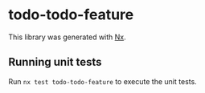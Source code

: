 # todo-todo-feature

This library was generated with [Nx](https://nx.dev).

## Running unit tests

Run `nx test todo-todo-feature` to execute the unit tests.
